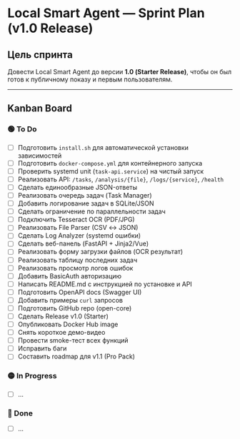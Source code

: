 # Local Smart Agent — Sprint Plan (v1.0 Release)

## Цель спринта
Довести Local Smart Agent до версии **1.0 (Starter Release)**, чтобы он был готов к публичному показу и первым пользователям.

---

## Kanban Board

### 🟢 To Do
- [ ] Подготовить `install.sh` для автоматической установки зависимостей
- [ ] Подготовить `docker-compose.yml` для контейнерного запуска
- [ ] Проверить systemd unit (`task-api.service`) на чистый запуск
- [ ] Реализовать API: `/tasks`, `/analysis/{file}`, `/logs/{service}`, `/health`
- [ ] Сделать единообразные JSON-ответы
- [ ] Реализовать очередь задач (Task Manager)
- [ ] Добавить логирование задач в SQLite/JSON
- [ ] Сделать ограничение по параллельности задач
- [ ] Подключить Tesseract OCR (PDF/JPG)
- [ ] Реализовать File Parser (CSV ↔ JSON)
- [ ] Сделать Log Analyzer (systemd ошибки)
- [ ] Сделать веб-панель (FastAPI + Jinja2/Vue)
- [ ] Реализовать форму загрузки файлов (OCR результат)
- [ ] Реализовать таблицу последних задач
- [ ] Реализовать просмотр логов ошибок
- [ ] Добавить BasicAuth авторизацию
- [ ] Написать README.md с инструкцией по установке и API
- [ ] Подготовить OpenAPI docs (Swagger UI)
- [ ] Добавить примеры `curl` запросов
- [ ] Подготовить GitHub repo (open-core)
- [ ] Сделать Release v1.0 (Starter)
- [ ] Опубликовать Docker Hub image
- [ ] Снять короткое демо-видео
- [ ] Провести smoke-тест всех функций
- [ ] Исправить баги
- [ ] Составить roadmap для v1.1 (Pro Pack)

### 🟡 In Progress
- [ ] ...

### 🔵 Done
- [ ] ...

